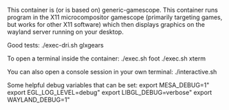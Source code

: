 This container is (or is based on) generic-gamescope.
This container runs program in the X11 microcompositor gamescope
(primarily targeting games, but works for other X11 software)
which then displays graphics on the wayland server running on your desktop.

Good tests:
  ./exec-dri.sh glxgears

To open a terminal inside the container:
  ./exec.sh foot
  ./exec.sh xterm

You can also open a console session in your own terminal:
  ./interactive.sh

Some helpful debug variables that can be set:
  export MESA_DEBUG=1"
  export EGL_LOG_LEVEL=debug"
  export LIBGL_DEBUG=verbose"
  export WAYLAND_DEBUG=1"
